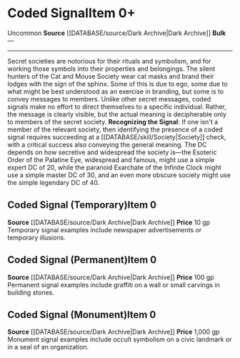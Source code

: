 ﻿---
id: '1631'
item_category: Services
item_subcategory: Secret Society Membership Services
level: '0'
name: Coded Signal
price: 10 gp
rarity: Uncommon
source: '[[DATABASE/source/Dark Archive|Dark Archive]]'
subcategory: service
trait:
- '[[DATABASE/trait/Uncommon|Uncommon]]'
type: Item

---
# Coded Signal<span class="item-type">Item 0+</span>

<span class="trait-uncommon item-trait">Uncommon</span>
**Source** [[DATABASE/source/Dark Archive|Dark Archive]]
**Bulk** —

---
Secret societies are notorious for their rituals and symbolism, and for working those symbols into their properties and belongings. The silent hunters of the Cat and Mouse Society wear cat masks and brand their lodges with the sign of the sphinx. Some of this is due to ego, some due to what might be best understood as an exercise in branding, but some is to convey messages to members.
 Unlike other secret messages, coded signals make no effort to direct themselves to a specific individual. Rather, the message is clearly visible, but the actual meaning is decipherable only to members of the secret society.
 **Recognizing the Signal**: If one isn't a member of the relevant society, then identifying the presence of a coded signal requires succeeding at a [[DATABASE/skill/Society|Society]] check, with a critical success also conveying the general meaning. The DC depends on how secretive and widespread the society is—the Esoteric Order of the Palatine Eye, widespread and famous, might use a simple expert DC of 20, while the paranoid Exarchate of the Infinite Clock might use a simple master DC of 30, and an even more obscure society might use the simple legendary DC of 40.

## Coded Signal (Temporary)<span class="item-type">Item 0</span>

**Source** [[DATABASE/source/Dark Archive|Dark Archive]]
**Price** 10 gp
Temporary signal examples include newspaper advertisements or temporary illusions.

## Coded Signal (Permanent)<span class="item-type">Item 0</span>

**Source** [[DATABASE/source/Dark Archive|Dark Archive]]
**Price** 100 gp
Permanent signal examples include graffiti on a wall or small carvings in building stones.

## Coded Signal (Monument)<span class="item-type">Item 0</span>

**Source** [[DATABASE/source/Dark Archive|Dark Archive]]
**Price** 1,000 gp
Monument signal examples include occult symbolism on a civic landmark or in a seal of an organization.